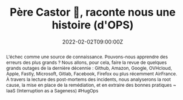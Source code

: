 ---
title: Père Castor 🐻, raconte nous une histoire (d'OPS)

event: SnowCamp 2022
event_url: https://snowcamp.io/

location: WTC World Trade Center Grenoble
address:
  street: 5 - 7, place Robert Schuman
  city: Grenoble
  region: Rhône-Alpes
  postcode: '38025'
  country: France

summary: Quels sont les derniers incidents ? Que pouvons-nous apprendre ?
abstract: "L'échec comme une source de connaissance. Pouvons-nous apprendre des erreurs des plus grands ?
Nous allons, pour cela, faire la revue de quelques grands outages de la dernière décennie : Github, Amazon, Google, OVHcloud, Apple, Fastly, Microsoft, Gitlab, Facebook, Firefox ou plus récemment AirFrance. À travers la lecture des post-mortems des incidents, nous analyserons la root cause, la mise en place de la remédiation, et en extraire des bonnes pratiques

~ IaaS (Interruption as a Sageness) #HugOps"

date: "2022-02-02T09:00:00Z"
date_end: "2022-02-05T18:00:00Z"
all_day: false

publishDate: "2021-11-05T00:00:00Z"

authors: [David Aparicio]
tags: [Cloud, SRE]

featured: false

image:
  caption: 'Crédits: [**SnowCamp 2022**](https://snowcamp.io/)'
  focal_point: Right

links:
- icon: file-alt
  icon_pack: fas
  name: Article
  url: https://blog.ovhcloud.com/ovhcloud-at-snowcamp-2022/
  #url: https://blog.devrel.ovh/2022-02-08-snowcampio-2022/
- icon: comments
  icon_pack: fas
  name: Feedback
  url: https://roti.express/share-survey/My24T9f4SPHD8xjTp
url_code: ""
url_pdf: ""
url_slides: "talks/SnowCamp2022_PereCastor.pdf"
url_video: ""

slides: ""
projects: []
---